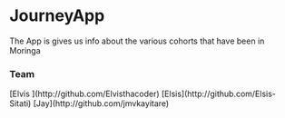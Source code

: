 # JourneyApp
The App is gives us info about the various cohorts that have been in Moringa
<h3> Team </h3>
[Elvis ](http://github.com/Elvisthacoder)
[Elsis](http://github.com/Elsis-Sitati)
[Jay](http://github.com/jmvkayitare)
